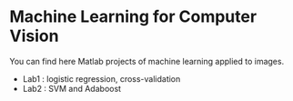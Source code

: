 Machine Learning for Computer Vision
======================

You can find here Matlab projects of machine learning applied to images.

- Lab1 : logistic regression, cross-validation
- Lab2 : SVM and Adaboost 

